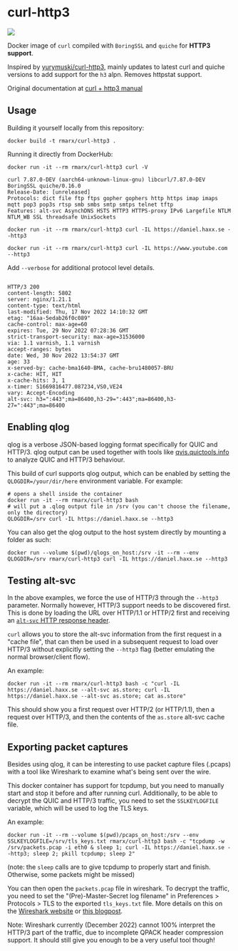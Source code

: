 # curl-http3
[![](https://img.shields.io/docker/pulls/rmarx/curl-http3?style=flat-square)](https://hub.docker.com/r/rmarx/curl-http3)

Docker image of `curl` compiled with  `BoringSSL` and `quiche` for **HTTP3 support**.

Inspired by [yurymuski/curl-http3](https://github.com/yurymuski/curl-http3), mainly updates to latest curl and quiche versions to add support for the `h3` alpn. Removes httpstat support. 

Original documentation at [curl + http3 manual](https://github.com/curl/curl/blob/master/docs/HTTP3.md#quiche-version)

## Usage

Building it yourself locally from this repository:

`docker build -t rmarx/curl-http3 .`

Running it directly from DockerHub:

`docker run -it --rm rmarx/curl-http3 curl -V`
```
curl 7.87.0-DEV (aarch64-unknown-linux-gnu) libcurl/7.87.0-DEV BoringSSL quiche/0.16.0
Release-Date: [unreleased]
Protocols: dict file ftp ftps gopher gophers http https imap imaps mqtt pop3 pop3s rtsp smb smbs smtp smtps telnet tftp
Features: alt-svc AsynchDNS HSTS HTTP3 HTTPS-proxy IPv6 Largefile NTLM NTLM_WB SSL threadsafe UnixSockets
```


`docker run -it --rm rmarx/curl-http3 curl -IL https://daniel.haxx.se --http3`

`docker run -it --rm rmarx/curl-http3 curl -IL https://www.youtube.com --http3`

Add `--verbose` for additional protocol level details.

```

HTTP/3 200
content-length: 5802
server: nginx/1.21.1
content-type: text/html
last-modified: Thu, 17 Nov 2022 14:10:32 GMT
etag: "16aa-5edab26f0c089"
cache-control: max-age=60
expires: Tue, 29 Nov 2022 07:28:36 GMT
strict-transport-security: max-age=31536000
via: 1.1 varnish, 1.1 varnish
accept-ranges: bytes
date: Wed, 30 Nov 2022 13:54:37 GMT
age: 33
x-served-by: cache-bma1640-BMA, cache-bru1480057-BRU
x-cache: HIT, HIT
x-cache-hits: 3, 1
x-timer: S1669816477.087234,VS0,VE24
vary: Accept-Encoding
alt-svc: h3=":443";ma=86400,h3-29=":443";ma=86400,h3-27=":443";ma=86400

```

## Enabling qlog

qlog is a verbose JSON-based logging format specifically for QUIC and HTTP/3.
qlog output can be used together with tools like [qvis.quictools.info](https://qvis.quictools.info) to analyze QUIC and HTTP/3 behaviour. 

This build of curl supports qlog output, which can be enabled by setting the `QLOGDIR=/your/dir/here` environment variable.
For example:

```
# opens a shell inside the container
docker run -it --rm rmarx/curl-http3 bash
# will put a .qlog output file in /srv (you can't choose the filename, only the directory)
QLOGDIR=/srv curl -IL https://daniel.haxx.se --http3
```

You can also get the qlog output to the host system directly by mounting a folder as such:

`docker run --volume $(pwd)/qlogs_on_host:/srv -it --rm --env QLOGDIR=/srv rmarx/curl-http3 curl -IL https://daniel.haxx.se --http3`

## Testing alt-svc

In the above examples, we force the use of HTTP/3 through the `--http3` parameter. Normally however, HTTP/3 support needs to be discovered first. This is done by loading the URL over HTTP/1.1 or HTTP/2 first and receiving an [`alt-svc` HTTP response header](https://www.smashingmagazine.com/2021/09/http3-practical-deployment-options-part3/#alt-svc). 

`curl` allows you to store the alt-svc information from the first request in a "cache file", that can then be used in a subsequent request to load over HTTP/3 without explicitly setting the `--http3` flag (better emulating the normal browser/client flow).

An example:

`docker run -it --rm rmarx/curl-http3 bash -c "curl -IL https://daniel.haxx.se --alt-svc as.store; curl -IL https://daniel.haxx.se --alt-svc as.store; cat as.store"`

This should show you a first request over HTTP/2 (or HTTP/1.1), then a request over HTTP/3, and then the contents of the `as.store` alt-svc cache file. 

## Exporting packet captures

Besides using qlog, it can be interesting to use packet capture files (.pcaps) with a tool like Wireshark to examine what's being sent over the wire.

This docker container has support for tcpdump, but you need to manually start and stop it before and after running curl. Additionally, to be able to decrypt the QUIC and HTTP/3 traffic, you need to set the `SSLKEYLOGFILE` variable, which will be used to log the TLS keys. 

An example:

`docker run -it --rm --volume $(pwd)/pcaps_on_host:/srv --env SSLKEYLOGFILE=/srv/tls_keys.txt rmarx/curl-http3 bash -c "tcpdump -w /srv/packets.pcap -i eth0 & sleep 1; curl -IL https://daniel.haxx.se --http3; sleep 2; pkill tcpdump; sleep 2"`

(note: the `sleep` calls are to give tcpdump to properly start and finish. Otherwise, some packets might be missed)

You can then open the `packets.pcap` file in wireshark. To decrypt the traffic, you need to set the "(Pre)-Master-Secret log filename" in Preferences > Protocols > TLS to the exported `tls_keys.txt` file. More details on this on the [Wireshark website](https://wiki.wireshark.org/TLS) or [this blogpost](https://resources.infosecinstitute.com/topic/decrypting-ssl-tls-traffic-with-wireshark/).

Note: Wireshark currently (December 2022) cannot 100% interpret the HTTP/3 part of the traffic, due to incomplete QPACK header compression support. It should still give you enough to be a very useful tool though!

